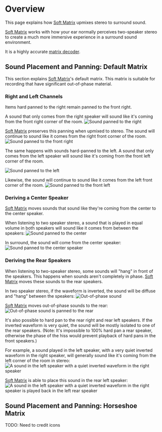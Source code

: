 # Overview

This page explains how [Soft Matrix](/) upmixes stereo to surround sound.

[Soft Matrix](/) works with how your ear normally perceives two-speaker stereo to create a much more immersive experience in a surround sound environment.

It is a highly accurate [matrix decoder](https://en.wikipedia.org/wiki/Matrix_decoder).

## Sound Placement and Panning: Default Matrix

This section explains [Soft Matrix](/)'s default matrix. This matrix is suitable for recording that have significant out-of-phase material.

### Right and Left Channels

Items hard panned to the right remain panned to the front right.

A sound that only comes from the right speaker will sound like it's coming from the front right corner of the room.
![Sound panned to the right](<How it works/Stereo - Right.png>)

[Soft Matrix](/) preserves this panning when upmixed to stereo. The sound will continue to sound like it comes from the right front corner of the room.
![Sound panned to the front right](<How it works/Surround - Right.png>)

The same happens with sounds hard-panned to the left. A sound that only comes from the left speaker will sound like it's coming from the front left corner of the room.

![Sound panned to the left](<How it works/Stereo - Left.png>)

Likewise, the sound will continue to sound like it comes from the left front corner of the room.
![Sound panned to the front left](<How it works/Surround - Left.png>)

### Deriving a Center Speaker

[Soft Matrix](/) moves sounds that sound like they're coming from the center to the center speaker.

When listening to two speaker stereo, a sound that is played in equal volume in both speakers will sound like it comes from between the speakers:
![Sound panned to the center](<How it works/Stereo - Front Center.png>)

In surround, the sound will come from the center speaker:
![Sound panned to the center speaker](<How it works/Surround - Front Center.png>)

### Deriving the Rear Speakers

When listening to two-speaker stereo, some sounds will "hang" in front of the speakers. This happens when sounds aren't completely in phase. [Soft Matrix](/) moves these sounds to the rear speakers.

In two speaker stereo, if the waveform is inverted, the sound will be diffuse and "hang" between the speakers:
![Out-of-phase sound](<How it works/Stereo - Rear Center.png>)

[Soft Matrix](/) moves out-of-phase sounds to the rear:
![Out-of-phase sound is panned to the rear](<How it works/Surround - Rear Center.png>)

It's also possible to hard pan to the rear right and rear left speakers. If the inverted waveform is very quiet, the sound will be mostly isolated to one of the rear speakers. (Note: It's impossible to 100% hard pan a rear speaker, otherwise the phase of the hiss would prevent playback of hard pans in the front speakers.)

For example, a sound played in the left speaker, with a very quiet inverted waveform in the right speaker, will generally sound like it's coming from the left corner of the room in stereo:
![A sound in the left speaker with a quiet inverted waveform in the right speaker](<How it works/Stereo - Rear Side.png>)

[Soft Matrix](/) is able to place this sound in the rear left speaker:
![A sound in the left speaker with a quiet inverted waveform in the right speaker is played back in the left rear speaker](<How it works/Surround - Rear Side.png>)

## Sound Placement and Panning: Horseshoe Matrix

TODO: Need to credit icons
